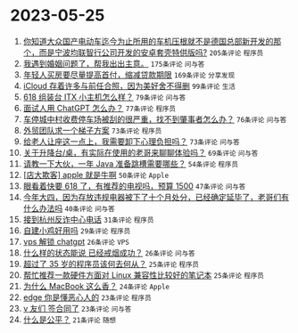 # 2023-05-25

1. [你知道大众国产电动车迄今为止所用的车机压根就不是德国总部新开发的那个，而是宁波均联智行公司开发的安卓套壳特供版吗?](https://www.v2ex.com/t/942843) `205条评论` `程序员`
1. [我遇到婚姻问题了，帮我出出主意。](https://www.v2ex.com/t/942812) `175条评论` `问与答`
1. [年轻人买房要尽量提高首付，缩减贷款期限](https://www.v2ex.com/t/942740) `169条评论` `分享发现`
1. [iCloud 存着许多与前任合照，因为美好舍不得删](https://www.v2ex.com/t/942779) `99条评论` `生活`
1. [618 组装台 ITX 小主机怎么样？](https://www.v2ex.com/t/942799) `79条评论` `问与答`
1. [面试人用 ChatGPT 怎么办？](https://www.v2ex.com/t/942778) `77条评论` `程序员`
1. [车停城中村收费停车场被刮的很严重，找不到肇事者怎么办？](https://www.v2ex.com/t/942734) `76条评论` `问与答`
1. [外贸团队求一个梯子方案](https://www.v2ex.com/t/942909) `73条评论` `程序员`
1. [给老人让座这一点上，我需要卸下心理负担吗？](https://www.v2ex.com/t/942804) `73条评论` `问与答`
1. [关于升降台/桌，有实际在使用的老哥来聊聊体验吗？](https://www.v2ex.com/t/942738) `69条评论` `问与答`
1. [请教一下大伙，一年 Java 准备跳槽需要哪些？](https://www.v2ex.com/t/942767) `54条评论` `程序员`
1. [[店大欺客] apple 就是牛啊](https://www.v2ex.com/t/942936) `50条评论` `Apple`
1. [眼看着快要 618 了，有推荐的电视吗，预算 1500](https://www.v2ex.com/t/942741) `47条评论` `问与答`
1. [今年大四，因为存放违规电器被下了十个月处分，已经确定延毕了，老哥们有什么办法吗](https://www.v2ex.com/t/942923) `40条评论` `问与答`
1. [接到杭州反诈中心电话](https://www.v2ex.com/t/942856) `31条评论` `程序员`
1. [自建小鸡好用吗](https://www.v2ex.com/t/942748) `29条评论` `程序员`
1. [vps 解锁 chatgpt](https://www.v2ex.com/t/942922) `26条评论` `VPS`
1. [什么样的状态能说 已经戒烟成功？](https://www.v2ex.com/t/942760) `26条评论` `问与答`
1. [超过了 35 岁的程序员该何去何从？](https://www.v2ex.com/t/942892) `25条评论` `程序员`
1. [帮忙推荐一款硬件方面对 Linux 兼容性比较好的笔记本](https://www.v2ex.com/t/942821) `25条评论` `程序员`
1. [为什么 MacBook 这么香？](https://www.v2ex.com/t/942967) `24条评论` `Apple`
1. [edge 你是懂恶心人的](https://www.v2ex.com/t/942952) `23条评论` `程序员`
1. [v 友们 签合同了](https://www.v2ex.com/t/942751) `23条评论` `问与答`
1. [什么是公平？](https://www.v2ex.com/t/942965) `21条评论` `随想`

